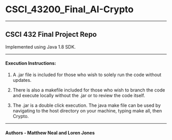 # CSCI_43200_Final_AI-Crypto
***
## CSCI 432 Final Project Repo
Implemented using Java 1.8 SDK.

***
#### Execution Instructions:
1) A .jar file is included for those who wish to solely run the code without updates.

2) There is also a makefile included for those who wish to branch the code and execute locally without the .jar or to review the code itself.

3) The .jar is a double click execution. The java make file can be used by navigating to the host directory on your machine, typing make all, then Crypto.

***
#### Authors - Matthew Neal and Loren Jones
